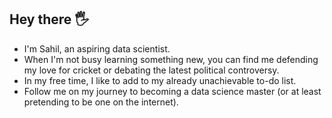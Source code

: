## Hey there 🖐
- I'm Sahil, an aspiring data scientist.  
- When I'm not busy learning something new, you can find me defending my love for cricket or debating the latest political controversy. 
- In my free time, I like to add to my already unachievable to-do list.
- Follow me on my journey to becoming a data science master (or at least pretending to be one on the internet).
